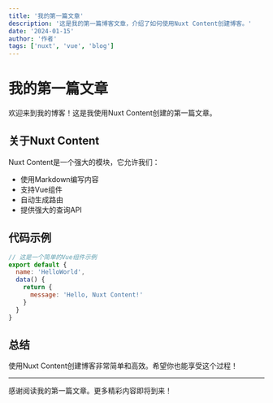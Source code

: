 ```yaml
---
title: '我的第一篇文章'
description: '这是我的第一篇博客文章，介绍了如何使用Nuxt Content创建博客。'
date: '2024-01-15'
author: '作者'
tags: ['nuxt', 'vue', 'blog']
---
```


# 我的第一篇文章

欢迎来到我的博客！这是我使用Nuxt Content创建的第一篇文章。

## 关于Nuxt Content

Nuxt Content是一个强大的模块，它允许我们：

- 使用Markdown编写内容
- 支持Vue组件
- 自动生成路由
- 提供强大的查询API

## 代码示例

```javascript
// 这是一个简单的Vue组件示例
export default {
  name: 'HelloWorld',
  data() {
    return {
      message: 'Hello, Nuxt Content!'
    }
  }
}
```

## 总结

使用Nuxt Content创建博客非常简单和高效。希望你也能享受这个过程！

---

感谢阅读我的第一篇文章。更多精彩内容即将到来！
